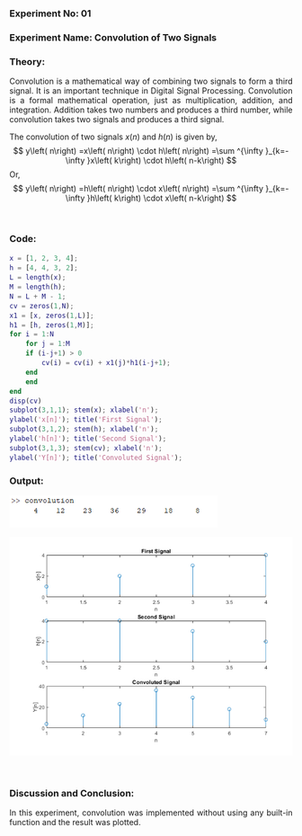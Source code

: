 ### **Experiment No:** 01
### **Experiment Name:** Convolution of Two Signals  

### **Theory:**

<p align='justify'>
Convolution is a mathematical way of combining two signals to form a third signal. It is an important technique in Digital Signal Processing. Convolution is a formal mathematical operation, just as multiplication, addition, and integration. Addition takes two numbers and produces a third number, while convolution takes two signals and produces a third signal.
</p>
<p align='justify'>

The convolution of two signals $x(n)$ and $h(n)$ is given by,
$$
y\left( n\right) =x\left( n\right) \cdot h\left( n\right) =\sum ^{\infty }_{k=-\infty }x\left( k\right) \cdot h\left( n-k\right)
$$
Or,
$$
y\left( n\right) =h\left( n\right) \cdot x\left( n\right) =\sum ^{\infty }_{k=-\infty }h\left( k\right) \cdot x\left( n-k\right)
$$

</p>



<br>



### **Code:**

```matlab
x = [1, 2, 3, 4];
h = [4, 4, 3, 2];
L = length(x);
M = length(h);
N = L + M - 1;
cv = zeros(1,N);
x1 = [x, zeros(1,L)];
h1 = [h, zeros(1,M)];
for i = 1:N
    for j = 1:M
    if (i-j+1) > 0
        cv(i) = cv(i) + x1(j)*h1(i-j+1);
    end
    end
end
disp(cv)
subplot(3,1,1); stem(x); xlabel('n');
ylabel('x[n]'); title('First Signal');
subplot(3,1,2); stem(h); xlabel('n');
ylabel('h[n]'); title('Second Signal');
subplot(3,1,3); stem(cv); xlabel('n');
ylabel('Y[n]'); title('Convoluted Signal');

```

### **Output:**
![lab1_1](../images/lab1_1.png)

![lab1_2](../images/lab1_2.png)

<br>

### **Discussion and Conclusion:**
<p align='justify'>
In this experiment, convolution was implemented without using any built-in function and the result 
was plotted.
</p>